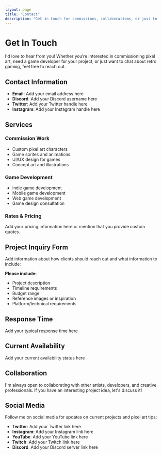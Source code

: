 ```yaml
---
layout: page
title: "Contact"
description: "Get in touch for commissions, collaborations, or just to say hello"
---
```


# Get In Touch

I'd love to hear from you! Whether you're interested in commissioning pixel art, need a game developer for your project, or just want to chat about retro gaming, feel free to reach out.

## Contact Information

- **Email**: Add your email address here
- **Discord**: Add your Discord username here
- **Twitter**: Add your Twitter handle here
- **Instagram**: Add your Instagram handle here

## Services

### Commission Work
- Custom pixel art characters
- Game sprites and animations
- UI/UX design for games
- Concept art and illustrations

### Game Development
- Indie game development
- Mobile game development
- Web game development
- Game design consultation

### Rates & Pricing

Add your pricing information here or mention that you provide custom quotes.

## Project Inquiry Form

Add information about how clients should reach out and what information to include:

**Please include:**
- Project description
- Timeline requirements
- Budget range
- Reference images or inspiration
- Platform/technical requirements

## Response Time

Add your typical response time here

## Current Availability

Add your current availability status here

## Collaboration

I'm always open to collaborating with other artists, developers, and creative professionals. If you have an interesting project idea, let's discuss it!

## Social Media

Follow me on social media for updates on current projects and pixel art tips:

- **Twitter**: Add your Twitter link here
- **Instagram**: Add your Instagram link here
- **YouTube**: Add your YouTube link here
- **Twitch**: Add your Twitch link here
- **Discord**: Add your Discord server link here
